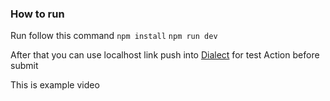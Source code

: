 ### How to run
Run follow this command 
``` npm install ```
``` npm run dev ```

After that you can use localhost link push into [Dialect](https://actions.dialect.to/) for test Action before submit 

This is example video 
